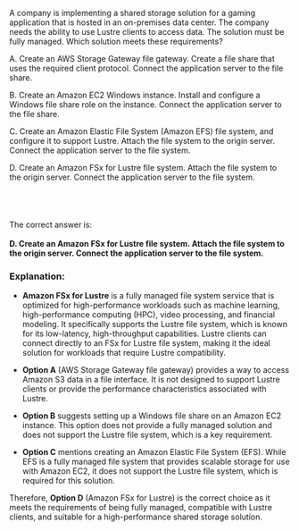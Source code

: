A company is implementing a shared storage solution for a gaming application that is hosted in an on-premises data center. The company needs the ability to use Lustre clients to access data. The solution must be fully managed. Which solution meets these requirements? 

A. Create an AWS Storage Gateway file gateway. Create a file share that uses the required client protocol. Connect the application server to the file share. 

B. Create an Amazon EC2 Windows instance. Install and configure a Windows file share role on the instance. Connect the application server to the file share. 

C. Create an Amazon Elastic File System (Amazon EFS) file system, and configure it to support Lustre. Attach the file system to the origin server. Connect the application server to the file system.

D. Create an Amazon FSx for Lustre file system. Attach the file system to the origin server. Connect the application server to the file system.
\
\
\
\
\
The correct answer is:\
\
**D. Create an Amazon FSx for Lustre file system. Attach the file system to the origin server. Connect the application server to the file system.**

### Explanation:

- **Amazon FSx for Lustre** is a fully managed file system service that is optimized for high-performance workloads such as machine learning, high-performance computing (HPC), video processing, and financial modeling. It specifically supports the Lustre file system, which is known for its low-latency, high-throughput capabilities. Lustre clients can connect directly to an FSx for Lustre file system, making it the ideal solution for workloads that require Lustre compatibility.

- **Option A** (AWS Storage Gateway file gateway) provides a way to access Amazon S3 data in a file interface. It is not designed to support Lustre clients or provide the performance characteristics associated with Lustre.

- **Option B** suggests setting up a Windows file share on an Amazon EC2 instance. This option does not provide a fully managed solution and does not support the Lustre file system, which is a key requirement.

- **Option C** mentions creating an Amazon Elastic File System (EFS). While EFS is a fully managed file system that provides scalable storage for use with Amazon EC2, it does not support the Lustre file system, which is required for this solution.

Therefore, **Option D** (Amazon FSx for Lustre) is the correct choice as it meets the requirements of being fully managed, compatible with Lustre clients, and suitable for a high-performance shared storage solution.
